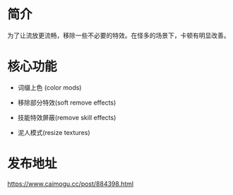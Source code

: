 
# 简介
为了让流放更流畅，移除一些不必要的特效。在怪多的场景下，卡顿有明显改善。

# 核心功能
* 词缀上色 (color mods)
  
* 移除部分特效(soft remove effects)

* 技能特效屏蔽(remove skill effects)

* 泥人模式(resize textures)

# 发布地址

https://www.caimogu.cc/post/884398.html
